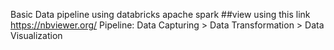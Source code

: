 Basic Data pipeline using databricks apache spark
##view using this link https://nbviewer.org/
Pipeline:
Data Capturing > Data Transformation > Data Visualization
